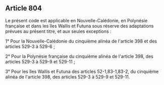 Article 804
----
Le présent code est applicable en Nouvelle-Calédonie, en Polynésie française et
dans les îles Wallis et Futuna sous réserve des adaptations prévues au présent
titre, et aux seules exceptions :

1° Pour la Nouvelle-Calédonie du cinquième alinéa de l'article 398 et des
articles 529-3 à 529-6 ;

2° Pour la Polynésie française du cinquième alinéa de l'article 398, des
articles 529-3 à 529-9 et 529-11 ;

3° Pour les îles Wallis et Futuna des articles 52-1,83-1,83-2, du cinquième
alinéa de l'article 398, des articles 529-3 à 529-9 et 529-11.

